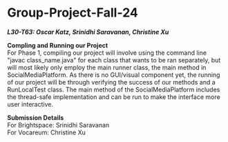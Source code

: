 # Group-Project-Fall-24 <br />
_**L30-T63: Oscar Katz, Srinidhi Saravanan, Christine Xu**_

**Compling and Running our Project** <br />
For Phase 1, compiling our project will involve using the command line "javac class_name.java" for each class that wants to be ran separately, but will most likely only employ the main runner class, the main method in SocialMediaPlatform. As there is no GUI/visual component yet, the running of our project will be through verifying the success of our methods and a RunLocalTest class. The main method of the SocialMediaPlatform includes the thread-safe implementation and can be run to make the interface more user interactive.

**Submission Details** <br />
For Brightspace: Srinidhi Saravanan<br />
For Vocareum: Christine Xu<br />
